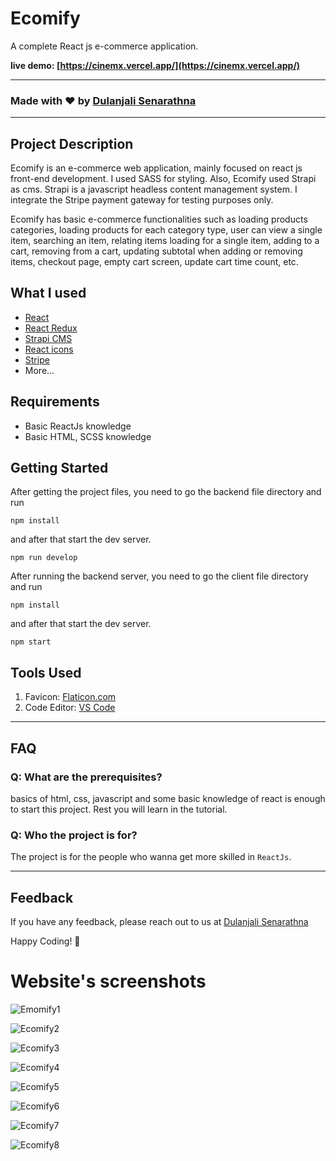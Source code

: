 # Ecomify
A complete React js e-commerce application.

**live demo: [https://cinemx.vercel.app/](https://cinemx.vercel.app/)**

---

### Made with ❤️ by [Dulanjali Senarathna](https://www.linkedin.com/in/dulanjali-senarathna/)

---

## Project Description

Ecomify is an e-commerce web application, mainly focused on react js front-end development. I used SASS for styling. Also, Ecomify used Strapi as cms. Strapi is a javascript headless content management system. I integrate the Stripe payment gateway for testing purposes only. 

Ecomify has basic e-commerce functionalities such as loading products categories, loading products for each category type, user can view a single item, searching an item, relating items loading for a single item, adding to a cart, removing from a cart, updating subtotal when adding or removing items, checkout page, empty cart screen, update cart time count, etc.

## What I used

- [React](https://reactjs.org/)
- [React Redux](https://redux.js.org/)
- [Strapi CMS](https://strapi.io/)
- [React icons](https://react-icons.netlify.com/)
- [Stripe](https://stripe.com/)
- More...

## Requirements

- Basic ReactJs knowledge
- Basic HTML, SCSS knowledge

## Getting Started

After getting the project files, you need to go the backend file directory and run

```shell
npm install
```

and after that start the dev server.

```shell
npm run develop
```
After running the backend server, you need to go the client file directory and run

```shell
npm install
```

and after that start the dev server.

```shell
npm start
```

## Tools Used

1. Favicon: [Flaticon.com](https://www.flaticon.com/)
1. Code Editor: [VS Code](https://code.visualstudio.com/)

---

## FAQ

### Q: What are the prerequisites?

basics of html, css, javascript and some basic knowledge of react is enough to start this project. Rest you will learn in the tutorial.

### Q: Who the project is for?

The project is for the people who wanna get more skilled in `ReactJs`.

---

## Feedback

If you have any feedback, please reach out to us at [Dulanjali Senarathna](https://www.behance.net/dulanjasenarathna)

Happy Coding! 🚀

# Website's screenshots

![Emomify1](https://user-images.githubusercontent.com/59603716/229886892-f0c526a1-f6ce-40b6-b19c-6a3b81d412c3.PNG)

![Ecomify2](https://user-images.githubusercontent.com/59603716/229886997-ca2d561d-6ea2-4d1a-95b0-9f7cf76024ae.PNG)

![Ecomify3](https://user-images.githubusercontent.com/59603716/229887340-20ecf144-a888-4226-9f8e-70626632dd36.PNG)

![Ecomify4](https://user-images.githubusercontent.com/59603716/229887460-0f2636e4-c94c-4d34-9549-3f399f33645a.PNG)

![Ecomify5](https://user-images.githubusercontent.com/59603716/229887562-5f2cb03b-292a-47f5-9bc4-7235593ed5f2.PNG)

![Ecomify6](https://user-images.githubusercontent.com/59603716/229887644-9c31480f-7fbe-454f-9c90-61275a3778ae.PNG)

![Ecomify7](https://user-images.githubusercontent.com/59603716/229887700-5397c46b-90a2-4445-a1dc-ed59e81f6887.PNG)

![Ecomify8](https://user-images.githubusercontent.com/59603716/229887741-6a213467-d192-40a0-bc2e-c18c8247496b.PNG)
